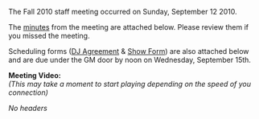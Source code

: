 The Fall 2010 staff meeting occurred on Sunday, September 12 2010.

The
[minutes](https://wiki.wmfo.org/@api/deki/files/78/=Staff_Meeting_Minutes_-_Fall_2010.pdf "https://wiki.wmfo.org/@api/deki/files/78/=Staff_Meeting_Minutes_-_Fall_2010.pdf")
from the meeting are attached below. Please review them if you missed
the meeting.

Scheduling forms ([DJ
Agreement](https://wiki.wmfo.org/@api/deki/files/76/=WMFO_DJ_Agreement_Form_-_Fall_2010.pdf "https://wiki.wmfo.org/@api/deki/files/76/=WMFO_DJ_Agreement_Form_-_Fall_2010.pdf")
& [Show
Form](https://wiki.wmfo.org/@api/deki/files/77/=WMFO_Show_Scheduling_Form_-_Fall_2010.pdf "https://wiki.wmfo.org/@api/deki/files/77/=WMFO_Show_Scheduling_Form_-_Fall_2010.pdf"))
are also attached below and are due under the GM door by noon on
Wednesday, September 15th.

**Meeting Video:**\
 *(This may take a moment to start playing depending on the speed of you
connection)*

*No headers*
